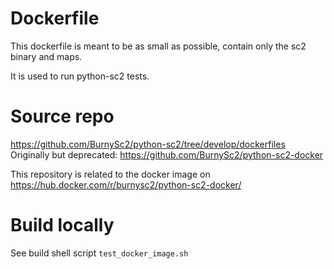 # Dockerfile
This dockerfile is meant to be as small as possible, contain only the sc2 binary and maps.

It is used to run python-sc2 tests.

# Source repo
https://github.com/BurnySc2/python-sc2/tree/develop/dockerfiles
Originally but deprecated:
https://github.com/BurnySc2/python-sc2-docker

This repository is related to the docker image on https://hub.docker.com/r/burnysc2/python-sc2-docker/

# Build locally
See build shell script `test_docker_image.sh`
